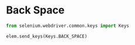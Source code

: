 # Back Space
```python
from selenium.webdriver.common.keys import Keys

elem.send_keys(Keys.BACK_SPACE)
```
